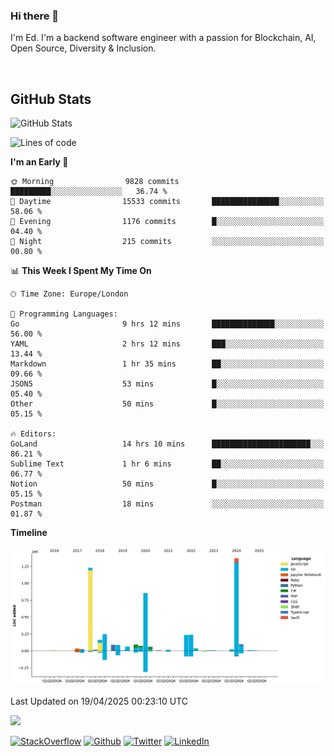 ### Hi there 👋
 I'm Ed. I'm a backend software engineer with a passion for Blockchain, AI, Open Source, Diversity & Inclusion.

<br />

<h2>GitHub Stats</h2>
<p><img src="https://github-readme-stats.vercel.app/api?username=echarrod&amp;show_icons=true" alt="GitHub Stats"></p>

<!--START_SECTION:waka-->
![Lines of code](https://img.shields.io/badge/From%20Hello%20World%20I%27ve%20Written-5.0%20million%20lines%20of%20code-blue)

**I'm an Early 🐤** 

```text
🌞 Morning                9828 commits        █████████░░░░░░░░░░░░░░░░   36.74 % 
🌆 Daytime                15533 commits       ███████████████░░░░░░░░░░   58.06 % 
🌃 Evening                1176 commits        █░░░░░░░░░░░░░░░░░░░░░░░░   04.40 % 
🌙 Night                  215 commits         ░░░░░░░░░░░░░░░░░░░░░░░░░   00.80 % 
```


📊 **This Week I Spent My Time On** 

```text
🕑︎ Time Zone: Europe/London

💬 Programming Languages: 
Go                       9 hrs 12 mins       ██████████████░░░░░░░░░░░   56.00 % 
YAML                     2 hrs 12 mins       ███░░░░░░░░░░░░░░░░░░░░░░   13.44 % 
Markdown                 1 hr 35 mins        ██░░░░░░░░░░░░░░░░░░░░░░░   09.66 % 
JSON5                    53 mins             █░░░░░░░░░░░░░░░░░░░░░░░░   05.40 % 
Other                    50 mins             █░░░░░░░░░░░░░░░░░░░░░░░░   05.15 % 

🔥 Editors: 
GoLand                   14 hrs 10 mins      ██████████████████████░░░   86.21 % 
Sublime Text             1 hr 6 mins         ██░░░░░░░░░░░░░░░░░░░░░░░   06.77 % 
Notion                   50 mins             █░░░░░░░░░░░░░░░░░░░░░░░░   05.15 % 
Postman                  18 mins             ░░░░░░░░░░░░░░░░░░░░░░░░░   01.87 % 
```

**Timeline**

![Lines of Code chart](https://raw.githubusercontent.com/echarrod/echarrod/main/assets/bar_graph.png)


 Last Updated on 19/04/2025 00:23:10 UTC
<!--END_SECTION:waka-->

![](https://komarev.com/ghpvc/?username=echarrod)

<p>
<a href="https://stackoverflow.com/users/1014632/ech" target="_blank"><img alt="StackOverflow" src="https://img.shields.io/badge/-Stackoverflow-FE7A16?style=for-the-badge&logo=stack-overflow&logoColor=white" /></a> 
<a href="https://github.com/echarrod" target="_blank"><img alt="Github" src="https://img.shields.io/badge/GitHub-%2312100E.svg?&style=for-the-badge&logo=Github&logoColor=white" /></a> 
<a href="https://twitter.com/e_harrod" target="_blank"><img alt="Twitter" src="https://img.shields.io/badge/twitter-%231DA1F2.svg?&style=for-the-badge&logo=twitter&logoColor=white" /></a> 
<a href="https://www.linkedin.com/in/ed-harrod" target="_blank"><img alt="LinkedIn" src="https://img.shields.io/badge/linkedin-%230077B5.svg?&style=for-the-badge&logo=linkedin&logoColor=white" /></a>
